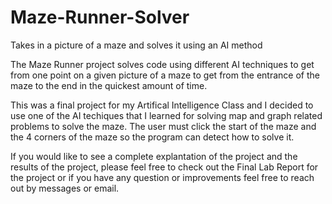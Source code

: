 # Maze-Runner-Solver
Takes in a picture of a maze and solves it using an AI method


The Maze Runner project solves code using different AI techniques to get from one point on a given picture of a maze
to get from the entrance of the maze to the end in the quickest amount of time. 

This was a final project for my Artifical Intelligence Class and I decided to use one of the AI techiques that I learned for solving map and graph related
problems to solve the maze. The user must click the start of the maze and the 4 corners of the maze so the program can detect how to solve it.

If you would like to see a complete explantation of the project and the results of the project, please feel free to check out the Final Lab Report for 
the project or if you have any question or improvements feel free to reach out by messages or email.
